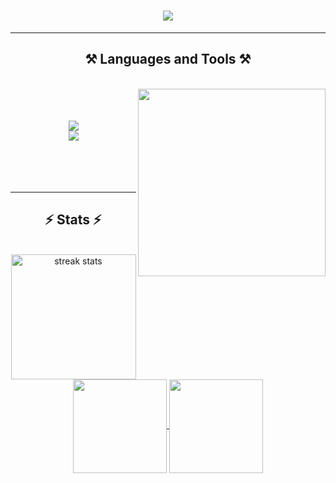 <h1 align="center">
     <img src="https://readme-typing-svg.demolab.com?font=Concert+One&size=36&duration=3000&pause=800&center=true&vCenter=true&random=false&width=435&lines=Hi+there+%F0%9F%91%8B;I'm+Abdeldayem+Barakat+!" />
</h1>

 <hr/>
 
<h2 align="center">⚒️ Languages and Tools ⚒️</h2>

<br/>
<div align="center">
    <img align='right' src="https://media2.giphy.com/media/v1.Y2lkPTc5MGI3NjExbXpjc2xrd3JhYW1ieW4xdm80YnViMWEwOGEyNzRuejNqZXVxazFjbiZlcD12MV9pbnRlcm5hbF9naWZfYnlfaWQmY3Q9cw/eRTV1ajRifLUGFh084/giphy.webp" width="300">
    <br>
    <br>
    <br>
    <img src="https://skillicons.dev/icons?i=cpp,html,css,javascript,bootstrap" /><br>
    <img src="https://skillicons.dev/icons?i=vscode,visualstudio,github,git,linux,powershell,discord"/>
    <br>
    <br>
    <br>
    <br>
</div>

<br/>
<hr/>

<h2 align="center">⚡ Stats ⚡</h2>
<br>
<div align="center">
  <img height="200" src="https://github-readme-streak-stats-salesp07.vercel.app/?user=uyfudywg&count_private=true&theme=holi-theme&border_radius=10" alt="streak stats"/>
<br/>
  <a href="https://github.com/anuraghazra/github-readme-stats">
    <img height="150" align="center" src="https://github-readme-stats.vercel.app/api?username=uyfudywg&theme=holi&border_radius=10" />
  </a>
  <a href="https://github.com/anuraghazra/convoychat">
    <img height="150" align="center" src="https://github-readme-stats.vercel.app/api/top-langs?username=uyfudywg&layout=compact&langs_count=6&card_width=250&theme=holi&border_radius=10&count_private=true" />
  </a>
</div>

